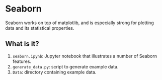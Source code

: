 # Seaborn
Seaborn works on top of matplotlib, and is especially strong for plotting
data and its statistical properties.

## What is it?
1. `seaborn.ipynb`: Jupyter notebook that illustrates a number of Seaborn
    features.
1. `generate_data.py`: script to generate example data.
1. `Data`: directory containing example data.
